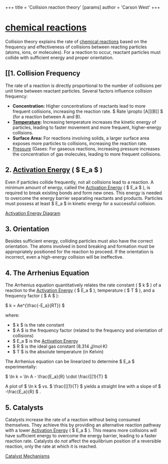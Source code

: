 +++
 title = 'Collision reaction theory'
[params]
	author = 'Carson West'
+++
# [chemical reactions](./../chemical-reactions/)

Collision theory explains the rate of [chemical reactions](./../chemical-reactions/) based on the frequency and effectiveness of collisions between reacting particles (atoms, ions, or molecules).  For a reaction to occur, reactant particles must collide with sufficient energy and proper orientation.

## [[1. Collision Frequency

The rate of a reaction is directly proportional to the number of collisions per unit time between reactant particles.  Several factors influence collision frequency:

* **Concentration:** Higher concentrations of reactants lead to more frequent collisions, increasing the reaction rate.   $ Rate \propto [A]][B]] $  (for a reaction between A and B).
* **[Temperature](./../temperature/):** Increasing temperature increases the kinetic energy of particles, leading to faster movement and more frequent, higher-energy collisions.
* **Surface Area:** For reactions involving solids, a larger surface area exposes more particles to collisions, increasing the reaction rate.
* [Pressure](./../pressure/) (Gases: For gaseous reactions, increasing pressure increases the concentration of gas molecules, leading to more frequent collisions.

## 2. [Activation Energy](./../activation-energy/) ( $ E_a $ )

Even if particles collide frequently, not all collisions lead to a reaction.  A minimum amount of energy, called the [Activation Energy](./../activation-energy/) ( $ E_a $ ), is required to break existing bonds and form new ones.  This energy is needed to overcome the energy barrier separating reactants and products.  Particles must possess at least  $ E_a $  in kinetic energy for a successful collision.

[Activation Energy Diagram](./../activation-energy-diagram/)

## 3. Orientation

Besides sufficient energy, colliding particles must also have the correct orientation.  The atoms involved in bond breaking and formation must be appropriately positioned for the reaction to proceed.  If the orientation is incorrect, even a high-energy collision will be ineffective.

## 4. The Arrhenius Equation

The Arrhenius equation quantitatively relates the rate constant ( $ k $ ) of a reaction to the [Activation Energy](./../activation-energy/) ( $ E_a $ ), temperature ( $ T $ ), and a frequency factor ( $ A $ ):

 $ k = Ae^{\frac{-E_a}{RT}} $ 

where:

*  $ k $  is the rate constant
*  $ A $  is the frequency factor (related to the frequency and orientation of collisions)
*  $ E_a $  is the [Activation Energy](./../activation-energy/)
*  $ R $  is the ideal gas constant (8.314 [J](./../j/)/mol·K)
*  $ T $  is the absolute temperature (in Kelvin)


The Arrhenius equation can be linearized to determine  $ E_a $  experimentally:

 $ \ln k = \ln A - \frac{E_a}{R} \cdot \frac{[[1}{T} $ 

A plot of  $ \ln k $  vs.  $ \frac{[[1}{T} $  yields a straight line with a slope of  $ -\frac{E_a}{R} $ .

## 5. Catalysts

Catalysts increase the rate of a reaction without being consumed themselves. They achieve this by providing an alternative reaction pathway with a lower [Activation Energy](./../activation-energy/) ( $ E_a $ ).  This means more collisions will have sufficient energy to overcome the energy barrier, leading to a faster reaction rate.  Catalysts do *not* affect the equilibrium position of a reversible reaction, only the rate at which it is reached.

[Catalyst Mechanisms](./../catalyst-mechanisms/)